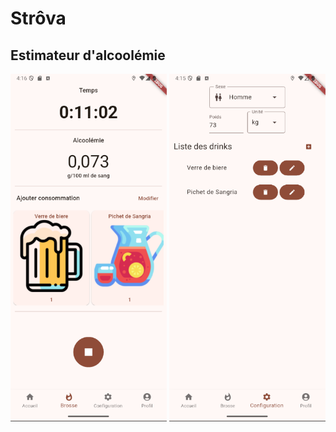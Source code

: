 # Strôva

## Estimateur d'alcoolémie

<p float="left">
    <img src="./screenshots/screenshot_1.png" alt="drawing" width="250"/>
    <img src="./screenshots/screenshot_2.png" alt="drawing" width="250"/>
</p>

